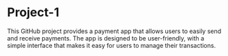 # Project-1
This GitHub project provides a payment app that allows users to easily send and receive payments. The app is designed to be user-friendly, with a simple interface that makes it easy for users to manage their transactions.

